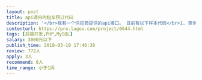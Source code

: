 ```yaml
---                
layout: post       
title: api调用的租车预订代码           
description: '</br>我有一个供应商提供的api接口。 目前有以下样本代码</br>1. 查询</br>2. 展示结果</br>3. 预订</br>但是对速度不是很满意，查询需要7-8秒钟返回。</br></br>希望找一位熟悉api的phper</br>对数据缓存，后台查询有经验的</br>'     
contenturl: https://pro.lagou.com/project/6644.html      
tags: [后端开发,PHP,MySQL]            
salary: 3000元以下          
publish_time: 2018-03-10 17:46:38         
review: 772人                   
apply: 3人                   
recommend: 0人                   
time_range: 小于1周              
---                 
```


